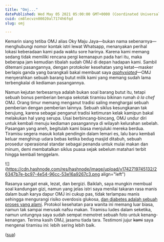```yaml
---
title: "Omj..."
datePublished: Wed May 05 2021 05:00:00 GMT+0000 (Coordinated Universal Time)
cuid: cm8lecvzn00020al7174h6fqd
slug: omj

---
```


Kemarin siang tetiba OMJ alias Oky Maju Jaya—bukan nama sebenarnya—menghubungi nomor kontak istri lewat Whatsapp, menanyakan perihal lokasi keberadaan kami pada waktu sore harinya. Karena kami memang sedang tidak memiliki rencana pergi kemanapun pada hari itu, maka beberapa jam kemudian tibalah sudah OMJ di depan hadapan kami. Sambil ditemani pasangannya, dengan protokoler kesehatan yang ketat—masker berlapis ganda yang barangkali bakal membuat saya [*asphyxiated*](https://en.wikipedia.org/wiki/Asphyxia)—OMJ menyerahkan sebuah barang butut milik kami yang memang sudah lama terbengkalai di kediaman pasangannya.

Namun kejutan terbesarnya adalah bukan soal barang butut itu, tetapi sebuah bonus pemberian berupa sekotak tiramisu bikinan rumah *à la chef* OMJ. Orang timur memang menganut tradisi saling menghargai sebuah pemberian dengan pemberian lainnya. Sebuah siklus kesungkanan tak berujung, karena sebagai penganut tradisi ketimuran kelak kamipun bakal melakukan hal yang serupa. Usai berbincang-bincang, OMJ undur diri untuk kembali menuju kediaman pasangannya di wilayah kelurahan sebelah. Pasangan yang aneh, begitulah kami biasa menjuluki mereka berdua. Tiramisu segera masuk kotak pendingin dalam lemari es, lalu baru kembali keluar menghirup udara bebas ketika bedug masjid ditabuh, sebuah prosedur operasional standar sebagai penanda untuk mulai makan dan minum, demi membatalkan siklus puasa sejak sebelum matahari terbit hingga kembali tenggelam.

![](https://cdn.hashnode.com/res/hashnode/image/upload/v1742719745132/26347b7e-bc97-4e54-96cc-53e16a9267c3.png align="left")

Rasanya sangat enak, lezat, dan bergizi. Baiklah, saya mungkin membual soal kandungan gizi, namun yang jelas istri saya menilai takaran rasa manis dalam buah karya dapur OMJ ini cukup pas, tidak terlampau manis sehingga mengurangi risiko overdosis glukosa, [dan diabetes adalah sebuah proses yang alami](https://www.youtube.com/watch?v=P_FvvftXMFo). Protokol kesehatan para wanita ini memang luar biasa, namun tak sampai merusak nafsu makan. Tiramisu ludes dalam seketika, namun untungnya saya sudah sempat memotret sebuah foto untuk kenang-kenangan. Terima kasih OMJ, jasamu tiada tara. Testimoni jujur <s>kami</s> saya mengenai tiramisu ini: lebih sering lebih baik.

([sua](https://sua.ist))